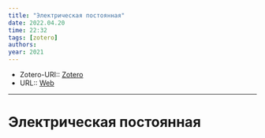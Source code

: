```yaml
---
title: "Электрическая постоянная"
date: 2022.04.20
time: 22:32
tags: [zotero]
authors: 
year: 2021
---
```


- Zotero-URI:: [Zotero](zotero://select/items/@ElektricheskayaPostoyannaya2021)
- URL:: [Web](https://ru.wikipedia.org/w/index.php?title=%D0%AD%D0%BB%D0%B5%D0%BA%D1%82%D1%80%D0%B8%D1%87%D0%B5%D1%81%D0%BA%D0%B0%D1%8F_%D0%BF%D0%BE%D1%81%D1%82%D0%BE%D1%8F%D0%BD%D0%BD%D0%B0%D1%8F&oldid=118839412)

---

# Электрическая постоянная

